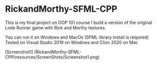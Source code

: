 # RickandMorthy-SFML-CPP

This is my final project on OOP 101 course
I build a version of the original Lode Runner game with Rick and Morthy textures.

You can run it on Windows and MacOs (SFML library install is required)
Tested on Visual Studio 2019 on Windows and Clion 2020 on Mac

[Screenshot1] (RickandMorthy-SFML-CPP/resources/ScreenShots/Screenshot1.png)
